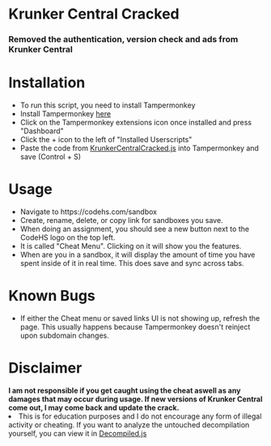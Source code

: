 <h1>Krunker Central Cracked</h1>
<h3>Removed the authentication, version check and ads from Krunker Central</h3>

<h1>Installation</h1>
<ul>
  <li>To run this script, you need to install Tampermonkey</li>
  <li>Install Tampermonkey <a href="https://chromewebstore.google.com/detail/tampermonkey/dhdgffkkebhmkfjojejmpbldmpobfkfo?hl=en" target="_blank">here</a></li>
  <li>Click on the Tampermonkey extensions icon once installed and press "Dashboard"</li>
  <li>Click the + icon to the left of "Installed Userscripts"</li>
  <li>Paste the code from <a href="https://github.com/Aureliustics/KrunkerCentral-Cracked/blob/main/KrunkerCentralCracked.js" target="_blank">KrunkerCentralCracked.js</a> into Tampermonkey and save (Control + S)</li>
</ul>

<h1>Usage</h1>
<ul>
  <li>Navigate to https://codehs.com/sandbox</li>
  <li>Create, rename, delete, or copy link for sandboxes you save.</li>
  <li>When doing an assignment, you should see a new button next to the CodeHS logo on the top left.</li>
  <li>It is called "Cheat Menu". Clicking on it will show you the features.</li>
  <li>When are you in a sandbox, it will display the amount of time you have spent inside of it in real time. This does save and sync across tabs.</li>
</ul>
<h1>Known Bugs</h1>
<ul>
  <li>If either the Cheat menu or saved links UI is not showing up, refresh the page. This usually happens because Tampermonkey doesn't reinject upon subdomain changes.</li>
</ul>
<h1>Disclaimer</h1>
<b>I am not responsible if you get caught using the cheat aswell as any damages that may occur during usage. If new versions of Krunker Central come out, I may come back and update the crack.</b>
<li>This is for education purposes and I do not encourage any form of illegal activity or cheating. If you want to analyze the untouched decompilation yourself, you can view it in <a href="https://github.com/Aureliustics/KrunkerCentral-Cracked/blob/main/Decompiled.js" target="_blank">Decompiled.js</a></li>
